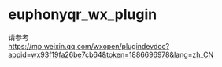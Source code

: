 # euphonyqr_wx_plugin

请参考</br>
https://mp.weixin.qq.com/wxopen/plugindevdoc?appid=wx93f19fa26be7cb64&token=1886696978&lang=zh_CN
